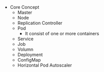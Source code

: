 * Core Concept
  * Master
  * Node
  * Replication Controller
  * Pod
    * It consist of one or more containers
  * Service
  * Job
  * Volumn
  * Deployment
  * ConfigMap
  * Horizontal Pod Autoscaler